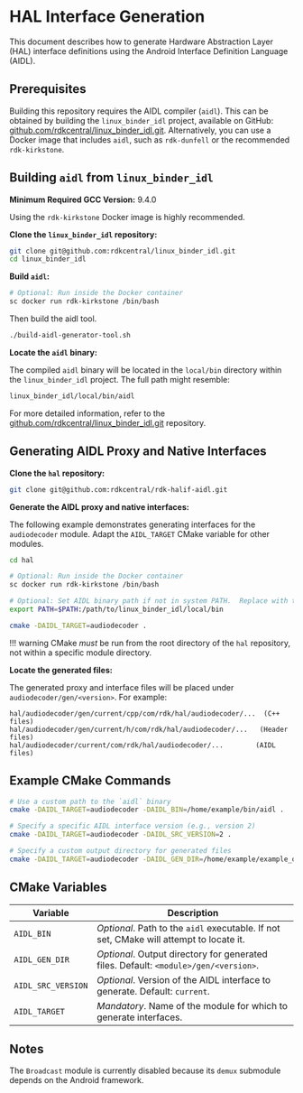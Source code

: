 # HAL Interface Generation

This document describes how to generate Hardware Abstraction Layer (HAL) interface definitions using the Android Interface Definition Language (AIDL).

## Prerequisites

Building this repository requires the AIDL compiler (`aidl`).  This can be obtained by building the `linux_binder_idl` project, available on GitHub: [github.com/rdkcentral/linux_binder_idl.git](https://github.com/rdkcentral/linux_binder_idl). Alternatively, you can use a Docker image that includes `aidl`, such as `rdk-dunfell` or the recommended `rdk-kirkstone`.

## Building `aidl` from `linux_binder_idl`

**Minimum Required GCC Version:** 9.4.0

Using the `rdk-kirkstone` Docker image is highly recommended.

**Clone the `linux_binder_idl` repository:**

```bash
git clone git@github.com:rdkcentral/linux_binder_idl.git
cd linux_binder_idl
```

**Build `aidl`:**

```bash
# Optional: Run inside the Docker container
sc docker run rdk-kirkstone /bin/bash
```

Then build the aidl tool.

```bash
./build-aidl-generator-tool.sh
```

**Locate the `aidl` binary:**

The compiled `aidl` binary will be located in the `local/bin` directory within the `linux_binder_idl` project.  The full path might resemble:

```bash
linux_binder_idl/local/bin/aidl
```

For more detailed information, refer to the [github.com/rdkcentral/linux_binder_idl.git](https://github.com/rdkcentral/linux_binder_idl) repository.

## Generating AIDL Proxy and Native Interfaces

**Clone the `hal` repository:**

```bash
git clone git@github.com:rdkcentral/rdk-halif-aidl.git
```

**Generate the AIDL proxy and native interfaces:**

The following example demonstrates generating interfaces for the `audiodecoder` module. Adapt the `AIDL_TARGET` CMake variable for other modules.

```bash
cd hal

# Optional: Run inside the Docker container
sc docker run rdk-kirkstone /bin/bash

# Optional: Set AIDL binary path if not in system PATH.  Replace with the actual path from the previous step.
export PATH=$PATH:/path/to/linux_binder_idl/local/bin

cmake -DAIDL_TARGET=audiodecoder .
```

!!! warning
    CMake *must* be run from the root directory of the `hal` repository, not within a specific module directory.

**Locate the generated files:**

The generated proxy and interface files will be placed under `audiodecoder/gen/<version>`.  For example:

```
hal/audiodecoder/gen/current/cpp/com/rdk/hal/audiodecoder/...  (C++ files)
hal/audiodecoder/gen/current/h/com/rdk/hal/audiodecoder/...   (Header files)
hal/audiodecoder/current/com/rdk/hal/audiodecoder/...        (AIDL files)
```

## Example CMake Commands

```bash
# Use a custom path to the `aidl` binary
cmake -DAIDL_TARGET=audiodecoder -DAIDL_BIN=/home/example/bin/aidl .

# Specify a specific AIDL interface version (e.g., version 2)
cmake -DAIDL_TARGET=audiodecoder -DAIDL_SRC_VERSION=2 .

# Specify a custom output directory for generated files
cmake -DAIDL_TARGET=audiodecoder -DAIDL_GEN_DIR=/home/example/example_out .
```

## CMake Variables

| Variable        | Description                                                              |
|-----------------|--------------------------------------------------------------------------|
| `AIDL_BIN`      | *Optional*. Path to the `aidl` executable. If not set, CMake will attempt to locate it. |
| `AIDL_GEN_DIR`  | *Optional*. Output directory for generated files. Default: `<module>/gen/<version>`. |
| `AIDL_SRC_VERSION` | *Optional*. Version of the AIDL interface to generate. Default: `current`.     |
| `AIDL_TARGET`   | *Mandatory*. Name of the module for which to generate interfaces.         |

## Notes

The `Broadcast` module is currently disabled because its `demux` submodule depends on the Android framework.
